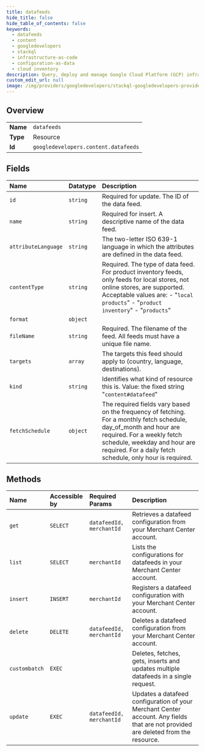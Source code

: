 ```yaml
---
title: datafeeds
hide_title: false
hide_table_of_contents: false
keywords:
  - datafeeds
  - content
  - googledevelopers    
  - stackql
  - infrastructure-as-code
  - configuration-as-data
  - cloud inventory
description: Query, deploy and manage Google Cloud Platform (GCP) infrastructure and resources using SQL
custom_edit_url: null
image: /img/providers/googledevelopers/stackql-googledevelopers-provider-featured-image.png
---
```

  
    

## Overview
<table><tbody>
<tr><td><b>Name</b></td><td><code>datafeeds</code></td></tr>
<tr><td><b>Type</b></td><td>Resource</td></tr>
<tr><td><b>Id</b></td><td><code>googledevelopers.content.datafeeds</code></td></tr>
</tbody></table>

## Fields
| Name | Datatype | Description |
|:-----|:---------|:------------|
| `id` | `string` | Required for update. The ID of the data feed. |
| `name` | `string` | Required for insert. A descriptive name of the data feed. |
| `attributeLanguage` | `string` | The two-letter ISO 639-1 language in which the attributes are defined in the data feed. |
| `contentType` | `string` | Required. The type of data feed. For product inventory feeds, only feeds for local stores, not online stores, are supported. Acceptable values are: - "`local products`" - "`product inventory`" - "`products`"  |
| `format` | `object` |  |
| `fileName` | `string` | Required. The filename of the feed. All feeds must have a unique file name. |
| `targets` | `array` | The targets this feed should apply to (country, language, destinations). |
| `kind` | `string` | Identifies what kind of resource this is. Value: the fixed string "`content#datafeed`" |
| `fetchSchedule` | `object` | The required fields vary based on the frequency of fetching. For a monthly fetch schedule, day_of_month and hour are required. For a weekly fetch schedule, weekday and hour are required. For a daily fetch schedule, only hour is required. |
## Methods
| Name | Accessible by | Required Params | Description |
|:-----|:--------------|:----------------|:------------|
| `get` | `SELECT` | `datafeedId, merchantId` | Retrieves a datafeed configuration from your Merchant Center account. |
| `list` | `SELECT` | `merchantId` | Lists the configurations for datafeeds in your Merchant Center account. |
| `insert` | `INSERT` | `merchantId` | Registers a datafeed configuration with your Merchant Center account. |
| `delete` | `DELETE` | `datafeedId, merchantId` | Deletes a datafeed configuration from your Merchant Center account. |
| `custombatch` | `EXEC` |  | Deletes, fetches, gets, inserts and updates multiple datafeeds in a single request. |
| `update` | `EXEC` | `datafeedId, merchantId` | Updates a datafeed configuration of your Merchant Center account. Any fields that are not provided are deleted from the resource. |
